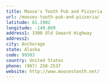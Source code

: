 ```yaml
---
title: Moose's Tooth Pub and Pizzeria
url: /mooses-tooth-pub-and-pizzeria/
latitude: 61.1902
longitude: -149.869
address1: 3300 Old Seward Highway
address2: 
city: Anchorage
state: Alaska
code: 99503
country: United States
phone: (907) 258-2537
website: http://www.moosestooth.net/
---
```


